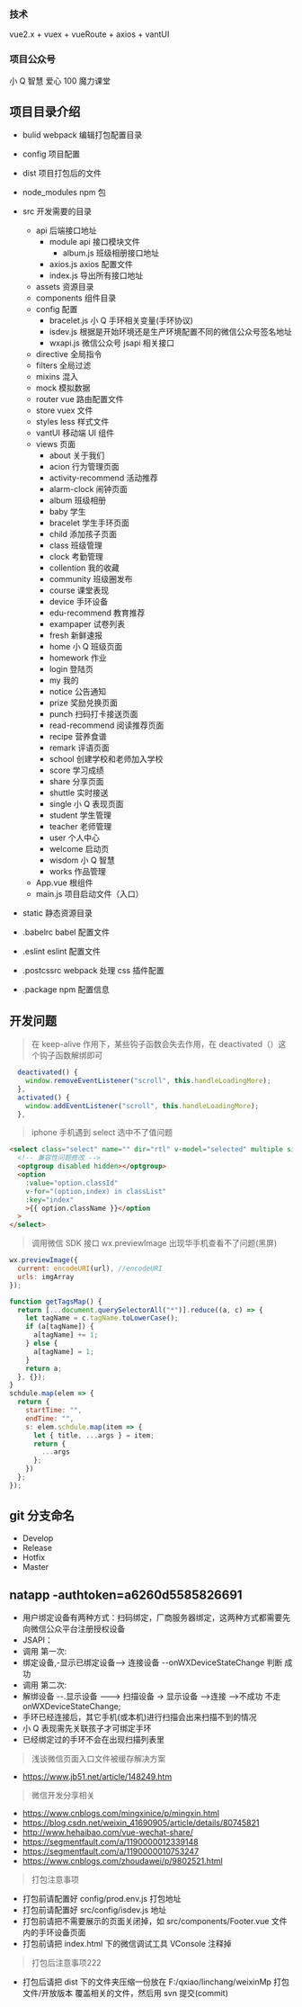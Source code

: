 ### 技术

vue2.x + vuex + vueRoute + axios + vantUI

### 项目公众号

小 Q 智慧
爱心 100
魔力课堂

## 项目目录介绍

- bulid webpack 编辑打包配置目录
- config 项目配置
- dist 项目打包后的文件
- node_modules npm 包
- src 开发需要的目录

  - api 后端接口地址
    - module api 接口模块文件
      - album.js 班级相册接口地址
    - axios.js axios 配置文件
    - index.js 导出所有接口地址
  - assets 资源目录
  - components 组件目录
  - config 配置
    - bracelet.js 小 Q 手环相关变量(手环协议)
    - isdev.js 根据是开始环境还是生产环境配置不同的微信公众号签名地址
    - wxapi.js 微信公众号 jsapi 相关接口
  - directive 全局指令
  - filters 全局过滤
  - mixins 混入
  - mock 模拟数据
  - router vue 路由配置文件
  - store vuex 文件
  - styles less 样式文件
  - vantUI 移动端 UI 组件
  - views 页面
    - about 关于我们
    - acion 行为管理页面
    - activity-recommend 活动推荐
    - alarm-clock 闹钟页面
    - album 班级相册
    - baby 学生
    - bracelet 学生手环页面
    - child 添加孩子页面
    - class 班级管理
    - clock 考勤管理
    - collention 我的收藏
    - community 班级圈发布
    - course 课堂表现
    - device 手环设备
    - edu-recommend 教育推荐
    - exampaper 试卷列表
    - fresh 新鲜速报
    - home 小 Q 班级页面
    - homework 作业
    - login 登陆页
    - my 我的
    - notice 公告通知
    - prize 奖励兑换页面
    - punch 扫码打卡接送页面
    - read-recommend 阅读推荐页面
    - recipe 营养食谱
    - remark 评语页面
    - school 创建学校和老师加入学校
    - score 学习成绩
    - share 分享页面
    - shuttle 实时接送
    - single 小 Q 表现页面
    - student 学生管理
    - teacher 老师管理
    - user 个人中心
    - welcome 启动页
    - wisdom 小 Q 智慧
    - works 作品管理
  - App.vue 根组件
  - main.js 项目启动文件（入口）

- static 静态资源目录
- .babelrc babel 配置文件
- .eslint eslint 配置文件
- .postcssrc webpack 处理 css 插件配置
- .package npm 配置信息

## 开发问题

> 在 keep-alive 作用下，某些钩子函数会失去作用，在 deactivated（）这个钩子函数解绑即可

```javascript
  deactivated() {
    window.removeEventListener("scroll", this.handleLoadingMore);
  },
  activated() {
    window.addEventListener("scroll", this.handleLoadingMore);
  },
```

> iphone 手机遇到 select 选中不了值问题

```html
<select class="select" name="" dir="rtl" v-model="selected" multiple size="1">
  <!-- 兼容性问题修改 -->
  <optgroup disabled hidden></optgroup>
  <option
    :value="option.classId"
    v-for="(option,index) in classList"
    :key="index"
    >{{ option.className }}</option
  >
</select>
```

> 调用微信 SDK 接口 wx.previewImage 出现华手机查看不了问题(黑屏)

```javascript
wx.previewImage({
  current: encodeURI(url), //encodeURI
  urls: imgArray
});

function getTagsMap() {
  return [...document.querySelectorAll("*")].reduce((a, c) => {
    let tagName = c.tagName.toLowerCase();
    if (a[tagName]) {
      a[tagName] += 1;
    } else {
      a[tagName] = 1;
    }
    return a;
  }, {});
}
schdule.map(elem => {
  return {
    startTime: "",
    endTime: "",
    s: elem.schdule.map(item => {
      let { title, ...args } = item;
      return {
        ...args
      };
    })
  };
});
```

## git 分支命名

- Develop
- Release
- Hotfix
- Master

## natapp -authtoken=a6260d5585826691

- 用户绑定设备有两种方式：扫码绑定，厂商服务器绑定，这两种方式都需要先向微信公众平台注册授权设备
- JSAPI：
- 调用 第一次:
- 绑定设备,-显示已绑定设备--> 连接设备 --onWXDeviceStateChange 判断 成功
- 调用 第二次:
- 解绑设备 --.显示设备 ---> 扫描设备 -> 显示设备 -->连接 -->不成功 不走 onWXDeviceStateChange;
- 手环已经连接后，其它手机(或本机)进行扫描会出来扫描不到的情况
- 小 Q 表现需先关联孩子才可绑定手环
- 已经绑定过的手环不会在出现扫描列表里

> 浅谈微信页面入口文件被缓存解决方案

- https://www.jb51.net/article/148249.htm

> 微信开发分享相关

- https://www.cnblogs.com/mingxinice/p/mingxin.html
- https://blog.csdn.net/weixin_41690905/article/details/80745821
- http://www.hehaibao.com/vue-wechat-share/
- https://segmentfault.com/a/1190000012339148
- https://segmentfault.com/a/1190000010753247
- https://www.cnblogs.com/zhoudawei/p/9802521.html

> 打包注意事项

- 打包前请配置好 config/prod.env.js 打包地址
- 打包前请配置好 src/config/isdev.js 地址
- 打包前请把不需要展示的页面关闭掉，如 src/components/Footer.vue 文件内的手环设备页面
- 打包前请把 index.html 下的微信调试工具 VConsole 注释掉

> 打包后注意事项222

- 打包后请把 dist 下的文件夹压缩一份放在 F:/qxiao/linchang/weixinMp 打包文件/开放版本 覆盖相关的文件，然后用 svn 提交(commit)

